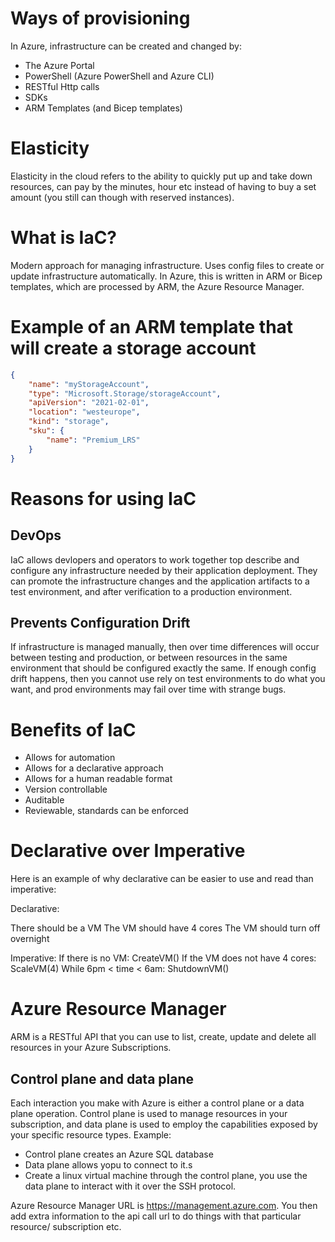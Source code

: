 # Ways of provisioning

In Azure, infrastructure can be created and changed by:

- The Azure Portal
- PowerShell (Azure PowerShell and Azure CLI)
- RESTful Http calls
- SDKs
- ARM Templates (and Bicep templates)

# Elasticity

Elasticity in the cloud refers to the ability to quickly put up and take down resources, can pay by the minutes, hour etc instead of having to buy a set amount (you still can though with reserved instances).

# What is IaC?

Modern approach for managing infrastructure. Uses config files to create or update infrastructure automatically. In Azure, this is written in ARM or Bicep templates, which are processed by ARM, the Azure Resource Manager.

# Example of an ARM template that will create a storage account

```json
{
    "name": "myStorageAccount",
    "type": "Microsoft.Storage/storageAccount",
    "apiVersion": "2021-02-01",
    "location": "westeurope",
    "kind": "storage",
    "sku": {
        "name": "Premium_LRS"
    }
}
```

# Reasons for using IaC

## DevOps

IaC allows devlopers and operators to work together top describe and configure any infrastructure needed by their application deployment. They can promote the infrastructure changes and the application artifacts to a test environment, and after verification to a production environment.

## Prevents Configuration Drift

If infrastructure is managed manually, then over time differences will occur between testing and production, or between resources in the same environment that should be configured exactly the same. If enough config drift happens, then you cannot use rely on test environments to do what you want, and prod environments may fail over time with strange bugs.

# Benefits of IaC

- Allows for automation
- Allows for a declarative approach
- Allows for a human readable format
- Version controllable
- Auditable
- Reviewable, standards can be enforced

# Declarative over Imperative

Here is an example of why declarative can be easier to use and read than imperative:

Declarative:

There should be a VM
The VM should have 4 cores
The VM should turn off overnight

Imperative:
If there is no VM:
    CreateVM()
If the VM does not have 4 cores:
    ScaleVM(4)
While 6pm < time < 6am:
    ShutdownVM()

# Azure Resource Manager

ARM is a RESTful API that you can use to list, create, update and delete all resources in your Azure Subscriptions.

## Control plane and data plane

Each interaction you make with Azure is either a control plane or a data plane operation. Control plane is used to manage resources in your subscription, and data plane is used to employ the capabilities exposed by your specific resource types. Example:

- Control plane creates an Azure SQL database
- Data plane allows yopu to connect to it.s
- Create a linux virtual machine through the control plane, you use the data plane to interact with it over the SSH protocol.

Azure Resource Manager URL is https://management.azure.com. You then add extra information to the api call url to do things with that particular resource/ subscription etc.
